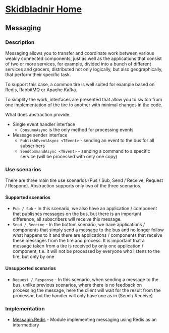 # [Skidbladnir Home](../../README.md)

## Messaging

### Description

Messaging allows you to transfer and coordinate work between various weakly connected components, just as well as the applications that consist of two or more services, for example, divided into a bunch of different services and grocers, distributed not only logically, but also geographically, that perform their specific task.

To support this case, a common tire is well suited for example based on Redis, RabbitMQ or Apache Kafka.

To simplify the work, interfaces are presented that allow you to switch from one implementation of the tire to another with minimal changes in the code.

What does abstraction provide:
* Single event handler interface
  * `ConsumeAsync` is the only method for processing events
* Message sender interface
  * `PublishEventAsync <TEvent>` - sending an event to the bus for all subscribers
  * `SendCommandAsync <TEvent>` - sending a command to a specific service (will be processed with only one copy)

### Use scenarios

There are three main tire use scenarios (Pus / Sub, Send / Receive, Request / Respone). Abstraction supports only two of the three scenarios.

#### Supported scenarios

* `Pub / Sub` - In this scenario, we also have an application / component that publishes messages on the bus, but there is an important difference, all subscribers will receive this message.
* `Send / Receive` - In the bottom scenario, we have applications / components that simply send a message to the bus and no longer follow what happens to it and there are applications / components that receive these messages from the tire and process. It is important that a message taken from a tire is received by only one application / component, t.e. it will not be processed by everyone who listens to the tire, but only by one

#### Unsupported scenarios
* `Request / Response` - In this scenario, when sending a message to the bus, unlike previous scenarios, where there is no feedback on processing the message, here the client will wait for the result from the processor, but the handler will only have one as in (Send / Receive)

### Implementation

* [Messagin.Redis](Skidbladnir.Messaging.Redis/README.md) - Module implementing messaging using Redis as an intermediary